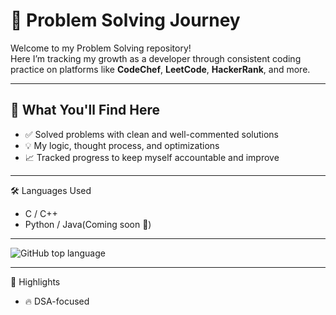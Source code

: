 # 🚀 Problem Solving Journey

Welcome to my Problem Solving repository!  
Here I’m tracking my growth as a developer through consistent coding practice on platforms like **CodeChef**, **LeetCode**, **HackerRank**, and more.

---

## 🧠 What You'll Find Here

- ✅ Solved problems with clean and well-commented solutions  
- 💡 My logic, thought process, and optimizations   
- 📈 Tracked progress to keep myself accountable and improve

---
🛠️ Languages Used
- C / C++
- Python / Java(Coming soon 🚧)

---
![GitHub top language](https://img.shields.io/github/languages/top-lang/aniketbarai/ProblemSolving-Code)

---

🌟 Highlights
- 🔥 DSA-focused
